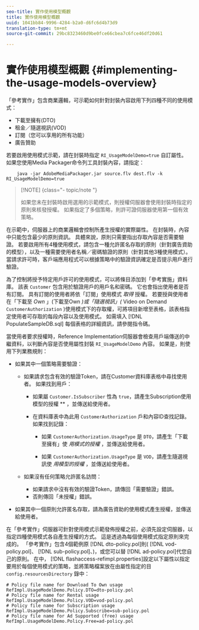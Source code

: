 ```yaml
---
seo-title: 實作使用模型概觀
title: 實作使用模型概觀
uuid: 1041bb84-9996-4284-b2a0-d6fc6d4b73d9
translation-type: tm+mt
source-git-commit: 29bc8323460d9be0fce66cbea7c6fce46df20d61

---
```



# 實作使用模型概觀 {#implementing-the-usage-models-overview}

「參考實作」包含商業邏輯，可示範如何針對封裝內容啟用下列四種不同的使用模式：

* 下載至擁有(DTO)
* 租金／隨選視訊(VOD)
* 訂閱（您可以享用的所有功能）
* 廣告贊助

若要啟用使用模式示範，請在封裝時指定 `RI_UsageModelDemo=true` 自訂屬性。 如果您使用Media Packager命令列工具封裝內容，請指定：

```
    java -jar AdobeMediaPackager.jar source.flv dest.flv -k RI_UsageModelDemo=true
```

>[!NOTE] {class=&quot;- topic/note &quot;}
>
>如果您未在封裝時啟用選用的示範模式，則授權伺服器會使用封裝時指定的原則來核發授權。 如果指定了多個策略，則許可證伺服器使用第一個有效策略。

在示範中，伺服器上的商業邏輯會控制所產生授權的實際屬性。 在封裝時，內容中只能包含最少的原則資訊。 具體來說，原則只需要指出存取內容是否需要驗證。 若要啟用所有4種使用模式，請包含一種允許匿名存取的原則（針對廣告資助的模型），以及一種需要使用者名稱／密碼驗證的原則（針對其他3種使用模式）。 當請求許可時，客戶端應用程式可以根據策略中的驗證資訊確定是否提示用戶進行驗證。

為了控制將授予特定用戶許可的使用模式，可以將條目添加到「參考實施」資料庫。 該表 `Customer` 包含用於驗證用戶的用戶名和密碼。 它也會指出使用者是否有訂閱。 具有訂閱的使用者將依「訂閱」使用模式 *取得* 授權。 若要授與使用者在「下載至 *Own* 」(下載至Own *)或「隨選視訊」(* Video on Demand `CustomerAuthorization` )使用模式下的存取權，可將項目新增至表格，該表格指定使用者可存取的每段內容以及使用模式。 如需填入 [!DNL PopulateSampleDB.sql] 每個表格的詳細資訊，請參閱指令碼。

當使用者要求授權時，Reference Implementation伺服器會檢查用戶端傳送的中繼資料，以判斷內容是否使用屬性封裝 `RI_UsageModelDemo` 內容。 如果是，則使用下列業務規則：

* 如果其中一個策略需要驗證：

   * 如果請求包含有效的驗證Token，請在Customer資料庫表格中尋找使用者。 如果找到用戶：

      * 如果屬 `Customer.IsSubscriber` 性為 `true`，請產生Subscription使用模型的授權 ** ，並傳送給使用者。

      * 在資料庫表中為此用 `CustomerAuthorization` 戶和內容ID查找記錄。 如果找到記錄：

         * 如果 `CustomerAuthorization.UsageType` 是 `DTO`，請產生「下載至擁有」使 *用模式的授權* ，並傳送給使用者。

         * 如果 `CustomerAuthorization.UsageType` 是 `VOD`，請產生隨選視訊使 *用模型的授權* ，並傳送給使用者。
   * 如果沒有任何策略允許匿名訪問：

      * 如果請求中沒有有效的驗證Token，請傳回「需要驗證」錯誤。
      * 否則傳回「未授權」錯誤。


* 如果其中一個原則允許匿名存取，請為廣告資助的使用模式產生授權，並傳送給使用者。

在「參考實作」伺服器可針對使用模式示範發佈授權之前，必須先設定伺服器，以指定四種使用模式各自產生授權的方式。 這是透過為每個使用模式指定原則來完成的。 「參考實作」包含4個範例原 [!DNL dto-policy.pol]則( [!DNL vod-policy.pol]、 [!DNL sub-policy.pol]、)，或您可以替 [!DNL ad-policy.pol]代您自己的原則。 在中， [!DNL flashaccess-refimpl.properties]設定以下屬性以指定要用於每個使用模式的策略，並將策略檔案放在由屬性指定的目 `config.resourcesDirectory` 錄中：

```
# Policy file name for Download To Own usage  
RefImpl.UsageModelDemo.Policy.DTO=dto-policy.pol  
# Policy file name for Rental usage  
RefImpl.UsageModelDemo.Policy.VOD=vod-policy.pol  
# Policy file name for Subscription usage  
RefImpl.UsageModelDemo.Policy.Subscribe=sub-policy.pol  
# Policy file name for Ad Supported (free) usage  
RefImpl.UsageModelDemo.Policy.Free=ad-policy.pol
```

